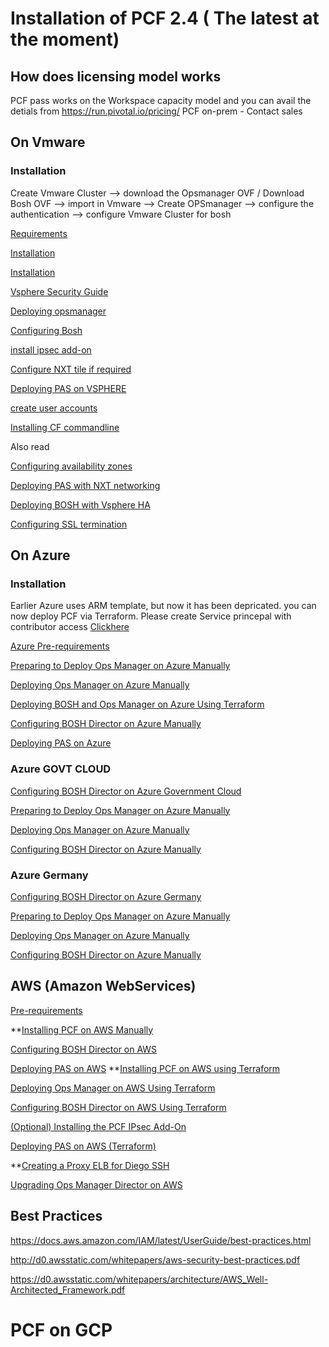 # Installation of PCF 2.4 ( The latest at the moment)

## How does licensing model works
PCF pass works on the Workspace capacity model and you can avail the detials from https://run.pivotal.io/pricing/
PCF on-prem - Contact sales


## On Vmware
### Installation

Create Vmware Cluster --> download the Opsmanager OVF / Download Bosh OVF --> import in Vmware --> Create OPSmanager --> configure the authentication --> configure Vmware Cluster for bosh

[Requirements](https://docs.pivotal.io/pivotalcf/2-4/customizing/vsphere.html#vsphere-reqs)

[Installation](https://www.youtube.com/watch?v=wz-y3Zhd2FQ)

[Installation](https://github.com/pivotal-cf/docs-pcf-install)

[Vsphere Security Guide](https://docs.vmware.com/en/VMware-vSphere/6.5/vsphere-esxi-vcenter-server-65-security-guide.pdf)

[Deploying opsmanager](https://docs.pivotal.io/pivotalcf/2-4/om/vsphere/deploy.html)

[Configuring Bosh](https://docs.pivotal.io/pivotalcf/2-4/om/vsphere/config.html)

[install ipsec add-on](https://docs.pivotal.io/addon-ipsec/1-9/index.html)

[Configure NXT tile if required](https://github.com/Aslamlatheef/PivotalCloudfoundry/blob/master/Installation/nsxt_21_ncp_kubernetes.pdf)

[Deploying PAS on VSPHERE](https://docs.pivotal.io/pivotalcf/2-4/customizing/config-er-vmware.html)

[create user accounts](https://docs.pivotal.io/pivotalcf/2-4/opsguide/creating-account.html)

[Installing CF commandline](https://docs.pivotal.io/pivotalcf/2-4/cf-cli/install-go-cli.html)

Also read

[Configuring availability zones](https://docs.pivotal.io/pivotalcf/2-4/customizing/understand-az.html)

[Deploying PAS with NXT networking](https://docs.pivotal.io/pivotalcf/2-4/customizing/vsphere-nsx-t.html)

[Deploying BOSH with Vsphere HA](https://docs.pivotal.io/pivotalcf/2-4/customizing/resurrector.html)

[Configuring SSL termination](https://docs.pivotal.io/pivotalcf/2-4/opsguide/ssl-term.html)

## On Azure
### Installation 

Earlier Azure uses ARM template, but now it has been depricated. you can now deploy PCF via Terraform.
Please create Service princepal with contributor access [Clickhere](https://docs.microsoft.com/en-us/azure/azure-stack/user/azure-stack-create-service-principals) 

[Azure Pre-requirements](https://docs.pivotal.io/pivotalcf/2-4/customizing/azure.html)

[Preparing to Deploy Ops Manager on Azure Manually](https://docs.pivotal.io/pivotalcf/2-4/om/azure/prepare-env-manual.html)

[Deploying Ops Manager on Azure Manually](https://docs.pivotal.io/pivotalcf/2-4/om/azure/deploy-manual.html)

[Deploying BOSH and Ops Manager on Azure Using Terraform](https://docs.pivotal.io/pivotalcf/2-4/om/azure/prepare-env-terraform.html)

[Configuring BOSH Director on Azure Manually](https://docs.pivotal.io/pivotalcf/2-4/om/azure/config-manual.html)

[Deploying PAS on Azure](https://docs.pivotal.io/pivotalcf/2-4/customizing/azure-er-config.html)

### Azure GOVT CLOUD
[Configuring BOSH Director on Azure Government Cloud](https://docs.pivotal.io/pivotalcf/2-4/om/azure/gov-cloud.html)

[Preparing to Deploy Ops Manager on Azure Manually](https://docs.pivotal.io/pivotalcf/2-4/om/azure/prepare-env-manual.html)

[Deploying Ops Manager on Azure Manually](https://docs.pivotal.io/pivotalcf/2-4/om/azure/deploy-manual.html)

[Configuring BOSH Director on Azure Manually](https://docs.pivotal.io/pivotalcf/2-4/om/azure/config-manual.html)

### Azure Germany
[Configuring BOSH Director on Azure Germany](https://docs.pivotal.io/pivotalcf/2-4/om/azure/german-cloud.html)

[Preparing to Deploy Ops Manager on Azure Manually](https://docs.pivotal.io/pivotalcf/2-4/om/azure/prepare-env-manual.html)

[Deploying Ops Manager on Azure Manually](https://docs.pivotal.io/pivotalcf/2-4/om/azure/deploy-manual.html)

[Configuring BOSH Director on Azure Manually](https://docs.pivotal.io/pivotalcf/2-4/om/azure/config-manual.html)

## AWS (Amazon WebServices)

[Pre-requirements](https://docs.pivotal.io/pivotalcf/2-4/customizing/aws.html)

**[Installing PCF on AWS Manually](https://docs.pivotal.io/pivotalcf/2-4/om/aws/prepare-env-manual.html)

  [Configuring BOSH Director on AWS](https://docs.pivotal.io/pivotalcf/2-4/om/aws/config-manual.html)
  
  [Deploying PAS on AWS](https://docs.pivotal.io/pivotalcf/2-4/customizing/pcf-aws-manual-er-config.html)
**[Installing PCF on AWS using Terraform](https://docs.pivotal.io/pivotalcf/2-4/customizing/aws-terraform.html)

  [Deploying Ops Manager on AWS Using Terraform](https://docs.pivotal.io/pivotalcf/2-4/om/aws/prepare-env-terraform.html)
  
  [Configuring BOSH Director on AWS Using Terraform](https://docs.pivotal.io/pivotalcf/2-4/om/aws/config-terraform.html)
  
  [(Optional) Installing the PCF IPsec Add-On](http://docs.pivotal.io/addon-ipsec/installing.html)
  
  [Deploying PAS on AWS (Terraform)](https://docs.pivotal.io/pivotalcf/2-4/customizing/aws-er-config-terraform.html)
  
**[Creating a Proxy ELB for Diego SSH](https://docs.pivotal.io/pivotalcf/2-4/customizing/elb-ssh-proxy.html)

[Upgrading Ops Manager Director on AWS](https://docs.pivotal.io/pivotalcf/2-4/customizing/aws-om-upgrade.html)

## Best Practices
https://docs.aws.amazon.com/IAM/latest/UserGuide/best-practices.html

http://d0.awsstatic.com/whitepapers/aws-security-best-practices.pdf

https://d0.awsstatic.com/whitepapers/architecture/AWS_Well-Architected_Framework.pdf


# PCF on GCP

  
 
















